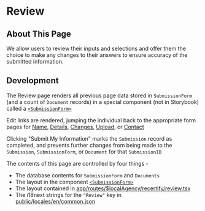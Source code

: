 # Review

## About This Page

We allow users to review their inputs and selections and offer them the choice to make any changes to their answers to ensure accuracy of the submitted information.

## Development

The Review page renders all previous page data stored in `SubmissionForm` (and a count of `Document` records) in
a special component (not in Storybook) called a [`<SubmissionForm>`](../../../participant/app/components/SubmissionForm.tsx)

Edit links are rendered, jumping the individual back to the appropriate form pages for [Name](../../../participant/app/routes/%24localAgency/recertify/name.tsx), [Details](../../../participant/app/routes/%24localAgency/recertify/details.tsx), [Changes](../../../participant/app/routes/%24localAgency/recertify/changes.tsx), [Upload](../../../participant/app/routes/%24localAgency/recertify/upload.tsx), or [Contact](../../../participant/app/routes/%24localAgency/recertify/contact.tsx)

Clicking "Submit My Information" marks the `Submission` record as completed, and prevents further changes
from being made to the `Submission`, `SubmissionForm`, or `Document` for that `SubmissionID`

The contents of this page are controlled by four things -

- The database contents for `SubmissionForm` and `Documents`
- The layout in the component [`<SubmissionForm>`](../../../participant/app/components/SubmissionForm.tsx)
- The layout contained in [app/routes/$localAgency/recertify/review.tsx](../../../participant/app/routes/%24localAgency/recertify/review.tsx)
- The i18next strings for the `"Review"` key in [public/locales/en/common.json](../../../participant/public/locales/en/common.json)
